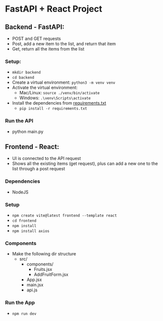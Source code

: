 # FastAPI + React Project

## Backend - FastAPI:
- POST and GET requests
- Post, add a  new item to the list, and return that item
- Get, return all the items from the list

### Setup:
- `mkdir backend`
- `cd backend`
- Create a virtual environment: `python3 -m venv venv`
- Activate the virtual environment:
  - Mac/Linux: `source ./venv/bin/activate`
  - Windows: `.\venv\Scripts\activate`
- Install the dependencies from [requirements.txt](./backend/requirements.txt)
  - `pip install -r requirements.txt`

### Run the API
- python main.py

## Frontend - React:
- UI is connected to the API request
- Shows all the existing items (get request), plus can add a new one to the list through a post request

### Dependencies 
- NodeJS

### Setup 
- `npm create vite@latest frontend --template react`
- `cd frontend`
- `npm install`
- `npm install axios`

### Components
- Make the following dir structure
  - src/
    - components/
      - Fruits.jsx
      - AddFruitForm.jsx
    - App.jsx
    - main.jsx
    - api.js

### Run the App
- `npm run dev`

